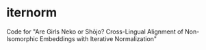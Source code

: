 # iternorm
Code for "Are Girls Neko or Shōjo? Cross-Lingual Alignment of Non-Isomorphic Embeddings with Iterative Normalization"
